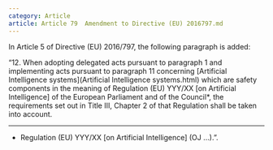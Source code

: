 ```yaml
---
category: Article
article: Article 79  Amendment to Directive (EU) 2016797.md
---
```


In Article 5 of Directive (EU) 2016/797, the following paragraph is added:

“12. When adopting delegated acts pursuant to paragraph 1 and implementing acts pursuant to paragraph 11 concerning [Artificial Intelligence systems](Artificial Intelligence systems.html) which are safety components in the meaning of Regulation (EU) YYY/XX [on Artificial Intelligence] of the European Parliament and of the Council*, the requirements set out in Title III, Chapter 2 of that Regulation shall be taken into account.

__________

* Regulation (EU) YYY/XX [on Artificial Intelligence] (OJ …).”.